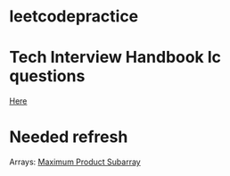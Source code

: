 # leetcodepractice

# Tech Interview Handbook lc questions
[Here](https://leetcode.com/list/9h4lgwl2/)

# Needed refresh
Arrays:
[Maximum Product Subarray](https://leetcode.com/problems/maximum-subarray/)
